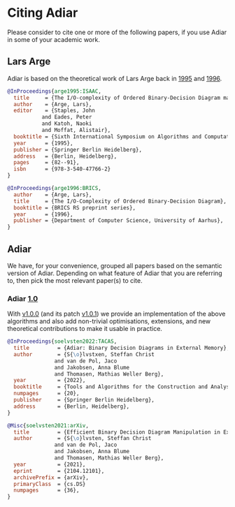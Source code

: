 # Citing Adiar

Please consider to cite one or more of the following papers, if you use Adiar in
some of your academic work.

## Lars Arge

Adiar is based on the theoretical work of Lars Arge back in
[1995](https://link.springer.com/chapter/10.1007/BFb0015411) and
[1996](https://tidsskrift.dk/brics/issue/view/2576).

```bibtex
@InProceedings{arge1995:ISAAC,
  title     = {The I/O-complexity of Ordered Binary-Decision Diagram manipulation},
  author    = {Arge, Lars},
  editor    = {Staples, John
           and Eades, Peter
           and Katoh, Naoki
           and Moffat, Alistair},
  booktitle = {Sixth International Symposium on Algorithms and Computation},
  year      = {1995},
  publisher = {Springer Berlin Heidelberg},
  address   = {Berlin, Heidelberg},
  pages     = {82--91},
  isbn      = {978-3-540-47766-2}
}
```

```bibtex
@InProceedings{arge1996:BRICS,
  author    = {Arge, Lars},
  title     = {The I/O-Complexity of Ordered Binary-Decision Diagram},
  booktitle = {BRICS RS preprint series},
  year      = {1996},
  publisher = {Department of Computer Science, University of Aarhus},
}
```

## Adiar

We have, for your convenience, grouped all papers based on the semantic version
of Adiar. Depending on what feature of Adiar that you are referring to, then
pick the most relevant paper(s) to cite.

### Adiar [1.0](https://github.com/SSoelvsten/adiar/releases/tag/v1.0.0)

With [v1.0.0](https://github.com/SSoelvsten/adiar/releases/tag/v1.0.0) (and its
patch [v1.0.1](https://github.com/SSoelvsten/adiar/releases/tag/v1.0.1)) we
provide an implementation of the above algorithms and also add non-trivial
optimisations, extensions, and new theoretical contributions to make it usable
in practice.

```bibtex
@InProceedings{soelvsten2022:TACAS,
  title         = {Adiar: Binary Decision Diagrams in External Memory},
  author        = {S{\o}lvstxen, Steffan Christ
               and van de Pol, Jaco
               and Jakobsen, Anna Blume
               and Thomasen, Mathias Weller Berg},
  year          = {2022},
  booktitle     = {Tools and Algorithms for the Construction and Analysis of Systems},
  numpages      = {20},
  publisher     = {Springer Berlin Heidelberg},
  address       = {Berlin, Heidelberg},
}
```

```bibtex
@Misc{soelvsten2021:arXiv,
  title         = {Efficient Binary Decision Diagram Manipulation in External Memory}, 
  author        = {S{\o}lvsten, Steffan Christ
               and van de Pol, Jaco
               and Jakobsen, Anna Blume
               and Thomasen, Mathias Weller Berg},
  year          = {2021},
  eprint        = {2104.12101},
  archivePrefix = {arXiv},
  primaryClass  = {cs.DS}
  numpages      = {36},
}
```
